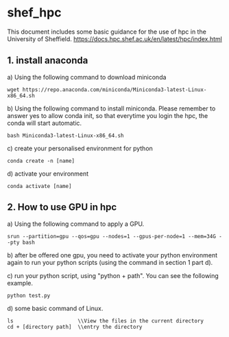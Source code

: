 # shef_hpc
This document includes some basic guidance for the use of hpc in the University of Sheffield.
https://docs.hpc.shef.ac.uk/en/latest/hpc/index.html

## 1. install anaconda
a) Using the following command to download miniconda
```
wget https://repo.anaconda.com/miniconda/Miniconda3-latest-Linux-x86_64.sh
```

b) Using the following command to install miniconda. Please remember to answer yes to allow conda init, so that everytime you login the hpc, the conda will start automatic.
```
bash Miniconda3-latest-Linux-x86_64.sh
```

c) create your personalised environment for python

```
conda create -n [name] 
```
d) activate your environment 
```
conda activate [name]
```

## 2. How to use GPU in hpc
a) Using the following command to apply a GPU.
```
srun --partition=gpu --qos=gpu --nodes=1 --gpus-per-node=1 --mem=34G --pty bash
```
b) after be offered one gpu, you need to activate your python environment again to run your python scripts (using the command in section 1 part d).

c) run your python script, using "python + path". You can see the following example. 
```
python test.py
```
d) some basic command of Linux.
```
ls                     \\View the files in the current directory
cd + [directory path]  \\entry the directory
```
